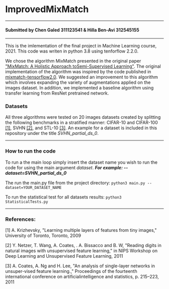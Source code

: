 # ImprovedMixMatch
_______________________________________________________________________________________________________________________________________________________________________

#### Submitted by Chen Galed 311123541 & Hilla Ben-Avi 312545155
_______________________________________________________________________________________________________________________________________________________________________

This is the imlementation of the final project in Machine Learning course, 2021.
This code was writen in python 3.8 using tenforflow 2.2.0.


We chose the algorithm MixMatch presented in the original paper ["MixMatch: A Holistic Approach toSemi-Supervised Learning"](https://arxiv.org/abs/1905.02249).
The original implementation of the algorithm was inspired by the code published in [mixmatch-tensorflow2.0](https://github.com/ntozer/mixmatch-tensorflow2.0).
We suggested an improvement to this algorithm which involves expanding the variety of augmentations applied on the images dataset.
In addition, we implemented a baseline algorithm using transfer learning from ResNet pretrained network.

### Datasets

All three algorithms were tested on 20 images datasets created by splitting the following benchmarks in a stratified manner: 
CIFAR-10 and CIFAR-100 [[1]](#1), SVHN [[2]](#2), and STL-10 [[3]](#3).
An example for a dataset is included in this repository under the title *SVHN_partial_ds_0*.
_______________________________________________________________________________________________________________________________________________________________________

### How to run the code

To run a the main loop simply insert the dataset name you wish to run the code for using the main argument *dataset*. 
***For example: --dataset=SVHN_partial_ds_0***

The run the main.py file from the project directory:
```python3 main.py --dataset=YOUR_DATASET_NAME ```

To run the statistical test for all datasets results:
```python3 StatisticalTests.py ```

_______________________________________________________________________________________________________________________________________________________________________


### References:

<a id="1">[1]</a> 
A. Krizhevsky, "Learning multiple layers of features from tiny images," University of Toronto, Toronto, 2009

<a id="2">[2]</a> 
Y. Netzer, T. Wang, A. Coates, . A. Bissacco and B. W, "Reading digits in natural images with unsupervised feature learning," in NIPS Workshop on Deep Learning and Unsupervised Feature Learning, 2011

<a id="3">[3]</a> 
A. Coates, A. Ng and H. Lee, "An analysis of single-layer networks in unsuper-vised feature learning.," Proceedings of the fourteenth international conference on artificialintelligence and statistics, p. 215–223, 2011
